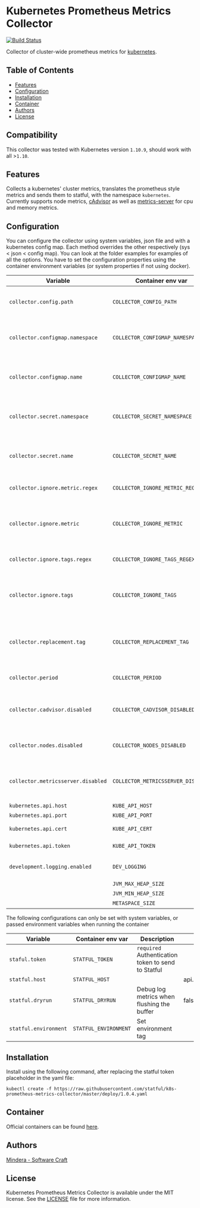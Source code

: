 Kubernetes Prometheus Metrics Collector
==============

[![Build Status](https://travis-ci.org/statful/k8s-prometheus-metrics-collector.svg?branch=master)](https://travis-ci.org/statful/k8s-prometheus-metrics-collector)

Collector of cluster-wide prometheus metrics for [kubernetes](https://kubernetes.io/).

## Table of Contents

- [Features](#features)
- [Configuration](#configuration)
- [Installation](#installation)
- [Container](#container)
- [Authors](#authors)
- [License](#license)

## Compatibility

This collector was tested with Kubernetes version `1.10.9`, should work with all >`1.10`.

## Features

Collects a kubernetes' cluster metrics, translates the prometheus style metrics and sends them to statful, with the namespace `kubernetes`. Currently
supports node metrics, [cAdvisor](https://github.com/google/cadvisor) as well as [metrics-server](https://github.com/kubernetes-incubator/metrics-server) for cpu and memory metrics.

## Configuration

You can configure the collector using system variables, json file and with a kubernetes config map. Each method overrides the other respectively (sys < json < config map). You can look at the folder examples for examples of all the options.
You have to set the configuration properties using the container environment variables (or system properties if not using docker).

| Variable                           | Container env var                  | Description                                                                | Default                                              |
| ---------------------------------- | ---------------------------------- | -------------------------------------------------------------------------- | ---------------------------------------------------- |
| `collector.config.path`            | `COLLECTOR_CONFIG_PATH`            | Path to the json file containing the configurations.                       | conf/config.json                                     |
| `collector.configmap.namespace`    | `COLLECTOR_CONFIGMAP_NAMESPACE`    | Namespace of the k8s config map (overrides the json configs)               | default                                              |
| `collector.configmap.name`         | `COLLECTOR_CONFIGMAP_NAME`         | Name of the k8s config map (overrides the json configs)                    | k8s-prometheus-metrics-collector                                |
| `collector.secret.namespace`       | `COLLECTOR_SECRET_NAMESPACE`       | Namespace of the k8s secret (overrides the json and config map)            | default                                              |
| `collector.secret.name`            | `COLLECTOR_SECRET_NAME`            | Name of the k8s secret (overrides the json and config map)                 | statful-token                                        |
| `collector.ignore.metric.regex`    | `COLLECTOR_IGNORE_METRIC_REGEX`    | Regex used to ignore metric names                                          |                                                      |
| `collector.ignore.metric`          | `COLLECTOR_IGNORE_METRIC`          | Json array of metric names to be ignored (can be used alongside the regex) |                                                      |
| `collector.ignore.tags.regex`      | `COLLECTOR_IGNORE_TAGS_REGEX`      | Regex used to ignore tag names                                             |                                                      |
| `collector.ignore.tags`            | `COLLECTOR_IGNORE_TAGS`            | Json array of metric tags to be ignored (can be used alongside the regex)  |                                                      |
| `collector.replacement.tag`        | `COLLECTOR_REPLACEMENT_TAG`        | Json containing regex and replacement values for tag names                 |                                                      |
| `collector.period`                 | `COLLECTOR_PERIOD`                 | Collection interval in milliseconds                                        | 60000                                                |
| `collector.cadvisor.disabled`      | `COLLECTOR_CADVISOR_DISABLED`      | Option to disable the collection of cAdvisor metrics                       | false                                                |
| `collector.nodes.disabled`         | `COLLECTOR_NODES_DISABLED`         | Option to disable the collection of node metrics                           | false                                                |
| `collector.metricsserver.disabled` | `COLLECTOR_METRICSSERVER_DISABLED` | Option to disable the collection of metrics-server metrics                 | false                                                |
| `kubernetes.api.host`              | `KUBE_API_HOST`                    |                                                                            | kubernetes.default.svc.cluster.local                 |
| `kubernetes.api.port`              | `KUBE_API_PORT`                    |                                                                            | 443                                                  |
| `kubernetes.api.cert`              | `KUBE_API_CERT`                    | Only used for port 443                                                     | /var/run/secrets/kubernetes.io/serviceaccount/ca.crt |
| `kubernetes.api.token`             | `KUBE_API_TOKEN`                   | Only used for port 443                                                     | /var/run/secrets/kubernetes.io/serviceaccount/token  |
| `development.logging.enabled`      | `DEV_LOGGING`                      | Enables more extensive logging                                             | false                                                |
|                                    | `JVM_MAX_HEAP_SIZE`                |                                                                            | 256m                                                 |
|                                    | `JVM_MIN_HEAP_SIZE`                |                                                                            | 128m                                                 |
|                                    | `METASPACE_SIZE`                   |                                                                            | 64m                                                  |

The following configurations can only be set with system variables, or passed environment variables when running the container 

| Variable                           | Container env var                  | Description                                                                | Default                                              |
| ---------------------------------- | ---------------------------------- | -------------------------------------------------------------------------- | ---------------------------------------------------- |
| `staful.token`                     | `STATFUL_TOKEN`                    | `required` Authentication token to send to Statful                         |                                                      |
| `statful.host`                     | `STATFUL_HOST`                     |                                                                            | api.statful.com                                      |
| `statful.dryrun`                   | `STATFUL_DRYRUN`                   | Debug log metrics when flushing the buffer                                 | false                                                |
| `statful.environment`              | `STATFUL_ENVIRONMENT`              | Set environment tag                                                        |                                                      |

## Installation

Install using the following command, after replacing the statful token placeholder in the yaml file:

```
kubectl create -f https://raw.githubusercontent.com/statful/k8s-prometheus-metrics-collector/master/deploy/1.0.4.yaml
```

## Container

Official containers can be found [here](https://hub.docker.com/r/statful/k8s-prometheus-metrics-collector/).

## Authors

[Mindera - Software Craft](https://github.com/Mindera)

## License

Kubernetes Prometheus Metrics Collector is available under the MIT license. See the [LICENSE](https://raw.githubusercontent.com/statful/k8s-prometheus-metrics-collector/master/LICENSE) file for more information.
